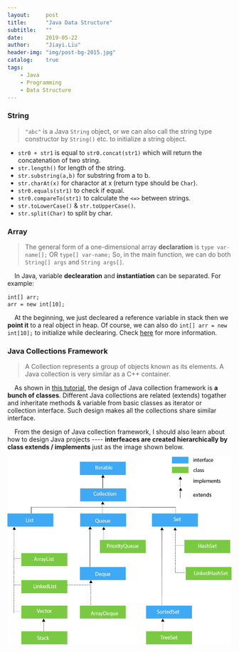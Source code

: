```yaml
---
layout:     post
title:      "Java Data Structure"
subtitle:   ""
date:       2019-05-22
author:     "Jiayi.Liu"
header-img: "img/post-bg-2015.jpg"
catalog: 	true
tags:
    - Java
    - Programming
    - Data Structure
---
```


### String

> `"abc"` is a Java `String` object, or we can also call the string type constructor by `String()` etc. to initialize a string object.

- `str0 + str1` is equal to `str0.concat(str1)` which will return the concatenation of two string.
- `str.length()` for length of the string.
- `str.substring(a,b)` for substring from a to b.
- `str.charAt(x)` for charactor at x (return type should be `Char`).
- `str0.equals(str1)` to check if equal.
- `str0.compareTo(str1)` to calculate the `<=>` between strings.
- `str.toLowerCase()` & `str.toUpperCase()`.
- `str.split(Char)` to split by char.

### Array

> The general form of a one-dimensional array **declaration** is `type var-name[];` OR `type[] var-name;` So, in the main function, we can do both `String[] args` and `String args[]`.

&nbsp;&nbsp;&nbsp;&nbsp;In Java, variable **declearation** and **instantiation** can be separated. For example:

~~~
int[] arr;
arr = new int[10];
~~~

&nbsp;&nbsp;&nbsp;&nbsp;At the beginning, we just decleared a reference variable in stack then we **point it** to a real object in heap. Of course, we can also do `int[] arr = new int[10];` to initialize while declearing. Check [here](https://www.geeksforgeeks.org/arrays-in-java/) for more information.

### Java Collections Framework

> A Collection represents a group of objects known as its elements. A Java collection is very similar as a C++ container.

&nbsp;&nbsp;&nbsp;&nbsp;As shown in [this tutorial](https://www.javatpoint.com/collections-in-java), the design of Java collection framework is **a bunch of classes**. Different Java collections are related (extends) togather and inheritate methods & variable from basic classes as iterator or collection interface. Such design makes all the collections share similar interface.

&nbsp;&nbsp;&nbsp;&nbsp;From the design of Java collection framework, I should also learn about how to design Java projects ---- **interfeaces are created hierarchically by class extends / implements** just as the image shown below.

![Java Collections Framework Hierarchy](\img/in-post/java-collection-hierarchy.png)


